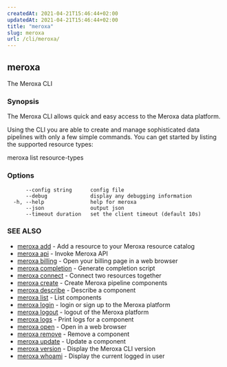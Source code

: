 ```yaml
---
createdAt: 2021-04-21T15:46:44+02:00
updatedAt: 2021-04-21T15:46:44+02:00
title: "meroxa"
slug: meroxa
url: /cli/meroxa/
---
```

## meroxa

The Meroxa CLI

### Synopsis

The Meroxa CLI allows quick and easy access to the Meroxa data platform.

Using the CLI you are able to create and manage sophisticated data pipelines
with only a few simple commands. You can get started by listing the supported
resource types:

meroxa list resource-types

### Options

```
      --config string      config file
      --debug              display any debugging information
  -h, --help               help for meroxa
      --json               output json
      --timeout duration   set the client timeout (default 10s)
```

### SEE ALSO

* [meroxa add](/cli/meroxa-add/)	 - Add a resource to your Meroxa resource catalog
* [meroxa api](/cli/meroxa-api/)	 - Invoke Meroxa API
* [meroxa billing](/cli/meroxa-billing/)	 - Open your billing page in a web browser
* [meroxa completion](/cli/meroxa-completion/)	 - Generate completion script
* [meroxa connect](/cli/meroxa-connect/)	 - Connect two resources together
* [meroxa create](/cli/meroxa-create/)	 - Create Meroxa pipeline components
* [meroxa describe](/cli/meroxa-describe/)	 - Describe a component
* [meroxa list](/cli/meroxa-list/)	 - List components
* [meroxa login](/cli/meroxa-login/)	 - login or sign up to the Meroxa platform
* [meroxa logout](/cli/meroxa-logout/)	 - logout of the Meroxa platform
* [meroxa logs](/cli/meroxa-logs/)	 - Print logs for a component
* [meroxa open](/cli/meroxa-open/)	 - Open in a web browser
* [meroxa remove](/cli/meroxa-remove/)	 - Remove a component
* [meroxa update](/cli/meroxa-update/)	 - Update a component
* [meroxa version](/cli/meroxa-version/)	 - Display the Meroxa CLI version
* [meroxa whoami](/cli/meroxa-whoami/)	 - Display the current logged in user


